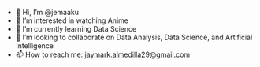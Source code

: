 - 👋 Hi, I’m @jemaaku
- 👀 I’m interested in watching Anime
- 🌱 I’m currently learning Data Science
- 💞️ I’m looking to collaborate on Data Analysis, Data Science, and Artificial Intelligence
- 📫 How to reach me: jaymark.almedilla29@gmail.com

<!---
jemaaku/jemaaku is a ✨ special ✨ repository because its `README.md` (this file) appears on your GitHub profile.
You can click the Preview link to take a look at your changes.
--->
